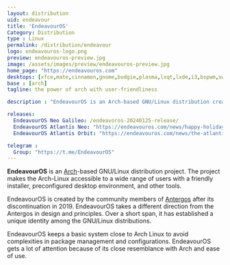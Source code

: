 ```yaml
---
layout: distribution
uid: endeavour
title: 'EndeavourOS'
Category: Distribution
type : Linux
permalink: /distribution/endeavour
logo: endeavouros-logo.png
preview: endeavouros-preview.jpg
image: /assets/images/preview/endeavouros-preview.jpg
home_page: "https://endeavouros.com"
desktops: [xfce,mate,cinnamon,gnome,budgie,plasma,lxqt,lxde,i3,bspwm,sway,openbox]
base : [arch]
tagline: the power of arch with user-friendliness

description : "EndeavourOS is an Arch-based GNU/Linux distribution created by the Antergos community. It offers the flexibility of Arch with ease of use."

releases:
  EndeavourOS Neo Galileo: /endeavoros-20240125-release/
  EndeavourOS Atlantis Neo: "https://endeavouros.com/news/happy-holidays-atlantis-neo-has-arrived/" 
  EndeavourOS Atlantis Orbit: "https://endeavouros.com/news/the-atlantis-release-is-in-orbit/"

telegram : 
  Group: "https://t.me/EndeavourOS"
---
```


**EndeavourOS** is an [Arch](/distribution/arch)-based GNU/Linux distribution project. The project makes the Arch-Linux accessible to a wide range of users with a friendly installer, preconfigured desktop environment, and other tools.

EndeavourOS is created by the community members of [Antergos](/distribution/antergos) after its discontinuation in 2019. EndeavourOS takes a different direction from the Antergos in design and principles. Over a short span, it has established a unique identity among the GNU/Linux distributions.

EndeavourOS keeps a basic system close to Arch Linux to avoid complexities in package management and configurations. EndeavourOS gets a lot of attention because of its close resemblance with Arch and ease of use.

